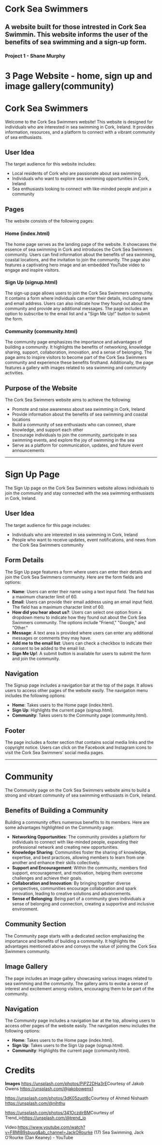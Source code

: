 # Cork Sea Swimmers
## A website built for those intrested in Cork Sea Swimmin. This website informs the user of the benefits of sea swimming and a sign-up form.
### Project 1 - Shane Murphy

# 3 Page Website - home, sign up and image gallery(community)

# Cork Sea Swimmers

Welcome to the Cork Sea Swimmers website! This website is designed for individuals who are interested in sea swimming in Cork, Ireland. It provides information, resources, and a platform to connect with a vibrant community of sea enthusiasts.

## User Idea

The target audience for this website includes:

- Local residents of Cork who are passionate about sea swimming
- Individuals who want to explore sea swimming opportunities in Cork, Ireland
- Sea enthusiasts looking to connect with like-minded people and join a community

## Pages

The website consists of the following pages:

### Home (index.html)

The home page serves as the landing page of the website. It showcases the essence of sea swimming in Cork and introduces the Cork Sea Swimmers community. Users can find information about the benefits of sea swimming, coastal locations, and the invitation to join the community. The page also features a captivating hero image and an embedded YouTube video to engage and inspire visitors.

### Sign Up (signup.html)

The sign-up page allows users to join the Cork Sea Swimmers community. It contains a form where individuals can enter their details, including name and email address. Users can also indicate how they found out about the community and provide any additional messages. The page includes an option to subscribe to the email list and a "Sign Me Up!" button to submit the form.

### Community (community.html)

The community page emphasizes the importance and advantages of building a community. It highlights the benefits of networking, knowledge sharing, support, collaboration, innovation, and a sense of belonging. The page aims to inspire visitors to become part of the Cork Sea Swimmers community and experience these benefits firsthand. Additionally, the page features a gallery with images related to sea swimming and community activities.

## Purpose of the Website

The Cork Sea Swimmers website aims to achieve the following:

- Promote and raise awareness about sea swimming in Cork, Ireland
- Provide information about the benefits of sea swimming and coastal locations
- Build a community of sea enthusiasts who can connect, share knowledge, and support each other
- Encourage individuals to join the community, participate in sea swimming events, and explore the joy of swimming in the sea
- Serve as a platform for communication, updates, and future event announcements
-----------------------------------------------------------------------------------------------
# Sign Up Page

The Sign Up page on the Cork Sea Swimmers website allows individuals to join the community and stay connected with the sea swimming enthusiasts in Cork, Ireland.

## User Idea

The target audience for this page includes:

- Individuals who are interested in sea swimming in Cork, Ireland
- People who want to receive updates, event notifications, and news from the Cork Sea Swimmers community

## Form Details

The Sign Up page features a form where users can enter their details and join the Cork Sea Swimmers community. Here are the form fields and options:

- **Name**: Users can enter their name using a text input field. The field has a maximum character limit of 60.
- **Email**: Users can provide their email address using an email input field. The field has a maximum character limit of 60.
- **How did you hear about us?**: Users can select one option from a dropdown menu to indicate how they found out about the Cork Sea Swimmers community. The options include "Friend," "Google," and "Other."
- **Message**: A text area is provided where users can enter any additional messages or comments they may have.
- **Add me to the email list**: Users can check a checkbox to indicate their consent to be added to the email list.
- **Sign Me Up!**: A submit button is available for users to submit the form and join the community.

## Navigation

The Signup page includes a navigation bar at the top of the page. It allows users to access other pages of the website easily. The navigation menu includes the following options:

- **Home**: Takes users to the Home page (index.html).
- **Sign Up**: Highlights the current page (signup.html).
- **Community**: Takes users to the Community page (community.html).

## Footer

The page includes a footer section that contains social media links and the copyright notice. Users can click on the Facebook and Instagram icons to visit the Cork Sea Swimmers' social media pages.

---------------------------------

# Community

The Community page on the Cork Sea Swimmers website aims to build a strong and vibrant community of sea swimming enthusiasts in Cork, Ireland.

## Benefits of Building a Community

Building a community offers numerous benefits to its members. Here are some advantages highlighted on the Community page:

- **Networking Opportunities**: The community provides a platform for individuals to connect with like-minded people, expanding their professional network and creating new opportunities.
- **Knowledge Sharing**: Communities foster the sharing of knowledge, expertise, and best practices, allowing members to learn from one another and enhance their skills collectively.
- **Support and Encouragement**: Within the community, members find support, encouragement, and motivation, helping them overcome challenges and achieve their goals.
- **Collaboration and Innovation**: By bringing together diverse perspectives, communities encourage collaboration and spark innovation, leading to creative solutions and advancements.
- **Sense of Belonging**: Being part of a community gives individuals a sense of belonging and connection, creating a supportive and inclusive environment.

## Community Section

The Community page starts with a dedicated section emphasizing the importance and benefits of building a community. It highlights the advantages mentioned above and conveys the value of joining the Cork Sea Swimmers community.

## Image Gallery

The page includes an image gallery showcasing various images related to sea swimming and the community. The gallery aims to evoke a sense of interest and excitement among visitors, encouraging them to be part of the community.

## Navigation

The Community page includes a navigation bar at the top, allowing users to access other pages of the website easily. The navigation menu includes the following options:

- **Home**: Takes users to the Home page (index.html).
- **Sign Up**: Takes users to the Sign Up page (signup.html).
- **Community**: Highlights the current page (community.html).

# Credits
**Images**
<https://unsplash.com/photos/PiPZ2DHa3rE>Courtesy of Jakob Owens <https://unsplash.com/@jakobowens1>

<https://unsplash.com/photos/3dK05zuot8c>Courtesy of Ahmed Nishaath <https://unsplash.com/@nihthu>


<https://unsplash.com/photos/341OczdirBM>Courtesy of Trend_io<https://unsplash.com/@trend_io>

Video:<https://www.youtube.com/watch?v=F8MIB9sbuug&ab_channel=JackORourke> (17) Sea Swimming, Jack O’Rourke (Dan Keaney) - YouTube
